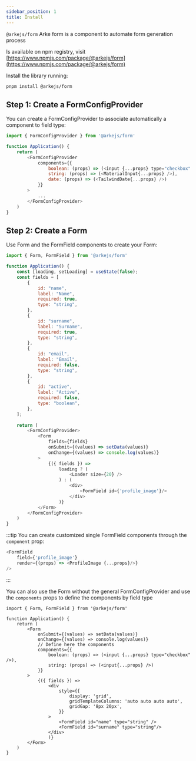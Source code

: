 ```yaml
---
sidebar_position: 1
title: Install
---
```


`@arkejs/form` Arke form is a component to automate form generation process

Is available on npm registry, visit [https://www.npmjs.com/package/@arkejs/form](https://www.npmjs.com/package/@arkejs/form)

Install the library running:

```sh
pnpm install @arkejs/form
```

## Step 1: Create a FormConfigProvider

You can create a FormConfigProvider to associate automatically a component to field type:

```js
import { FormConfigProvider } from '@arkejs/form'

function Application() {
    return (
        <FormConfigProvider
            components={{
                boolean: (props) => (<input {...props} type="checkbox" />),
                string: (props) => (<MaterialInput{...props} />),
                date: (props) => (<TailwindDate{...props} />)
            }}
        >
            ...
        </FormConfigProvider>
    )
}
```

## Step 2: Create a Form

Use Form and the FormField components to create your Form:

```js
import { Form, FormField } from '@arkejs/form'

function Application() {
    const [loading, setLoading] = useState(false);
    const fields = [
        {
            id: "name",
            label: "Name",
            required: true,
            type: "string",
        },
        {
            id: "surname",
            label: "Surname",
            required: true,
            type: "string",
        },
        {
            id: "email",
            label: "Email",
            required: false,
            type: "string",
        },
        {
            id: "active",
            label: "Active",
            required: false,
            type: "boolean",
        },
    ];
    
    return (
        <FormConfigProvider>
            <Form
                fields={fields}
                onSubmit={(values) => setData(values)}
                onChange={(values) => console.log(values)}
            >
                {({ fields }) =>
                    loading ? (
                        <Loader size={20} />
                    ) : (
                        <div>
                            <FormField id={'profile_image'}/>
                        </div>
                    )}
            </Form>
        </FormConfigProvider>
    )
}
```

:::tip
You can create customized single FormField components through the `component` prop:

```js
<FormField 
    field={'profile_image'} 
    render={(props) => <ProfileImage {...props}/>} 
/>
```
:::

You can also use the Form without the general FormConfigProvider and use the `components` props to define the components
by field type

```tsx
import { Form, FormField } from '@arkejs/form'

function Application() {
    return (
        <Form
            onSubmit={(values) => setData(values)}
            onChange={(values) => console.log(values)}
            // Define here the components
            components={{
                boolean: (props) => (<input {...props} type="checkbox" />),
                string: (props) => (<input{...props} />)
            }}
        >
            {({ fields }) =>
                <div
                    style={{
                        display: 'grid',
                        gridTemplateColumns: 'auto auto auto auto',
                        gridGap: '8px 20px',
                    }}
                >
                    <FormField id="name" type="string" />
                    <FormField id="surname" type="string"/>
                </div>
                )}
        </Form>
    )
}
```